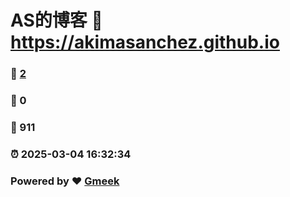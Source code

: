 # AS的博客 :link: https://akimasanchez.github.io 
### :page_facing_up: [2](https://akimasanchez.github.io/tag.html) 
### :speech_balloon: 0 
### :hibiscus: 911 
### :alarm_clock: 2025-03-04 16:32:34 
### Powered by :heart: [Gmeek](https://github.com/Meekdai/Gmeek)
